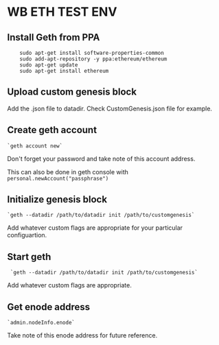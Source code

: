 # WB ETH TEST ENV

## Install Geth from PPA
```
    sudo apt-get install software-properties-common
    sudo add-apt-repository -y ppa:ethereum/ethereum
    sudo apt-get update
    sudo apt-get install ethereum
```

## Upload custom genesis block

Add the .json file to datadir. Check CustomGenesis.json file for example. 

## Create geth account

    `geth account new`

Don't forget your password and take note of this account address.

This can also be done in geth console with `personal.newAccount("passphrase")`

## Initialize genesis block

    `geth --datadir /path/to/datadir init /path/to/customgenesis` 

Add whatever custom flags are appropriate for your particular configuartion. 

## Start geth

     `geth --datadir /path/to/datadir init /path/to/customgenesis` 

Add whatever custom flags are appropriate. 

## Get enode address

    `admin.nodeInfo.enode`

Take note of this enode address for future reference. 
 